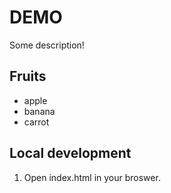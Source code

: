 # DEMO

Some description!

## Fruits
- apple
- banana
- carrot

## Local development

1. Open index.html in your broswer.